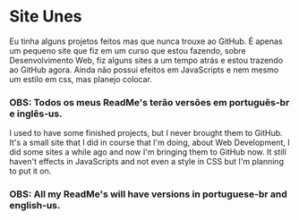 # Site Unes

Eu tinha alguns projetos feitos mas que nunca trouxe ao GitHub.
É apenas um pequeno site que fiz em um curso que estou fazendo, sobre Desenvolvimento Web, fiz alguns sites a um tempo 
atrás e estou trazendo ao GitHub agora. Ainda não possui efeitos em JavaScripts e nem mesmo um estilo em css, mas planejo
colocar.
 
### OBS: Todos os meus ReadMe's terão versões em português-br e inglês-us.

I used to have some finished projects, but I never brought them to GitHub. 
It's a small site that I did in course that I'm doing, about Web Development, I did some sites a while ago and now I'm bringing them to GitHub now. It still haven't effects in JavaScripts and not even a style in CSS but I'm planning to put it on.

### OBS: All my ReadMe's will have versions in portuguese-br and english-us.
